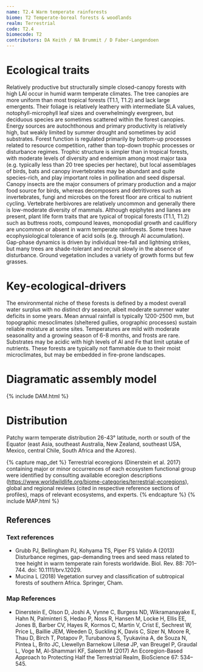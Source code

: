 ```yaml
---
name: T2.4 Warm temperate rainforests
biome: T2 Temperate-boreal forests & woodlands
realm: Terrestrial
code: T2.4
biomecode: T2
contributors: DA Keith / NA Brummit / D Faber-Langendoen
---
```


# Ecological traits

 Relatively productive but structurally simple closed-canopy forests with high LAI occur in humid warm temperate climates. The tree canopies are more uniform than most tropical forests (T1.1, T1.2) and lack large emergents. Their foliage is relatively leathery with intermediate SLA values, notophyll-microphyll leaf sizes and overwhelmingly evergreen, but deciduous species are sometimes scattered within the forest canopies. Energy sources are autochthonous and primary productivity is relatively high, but weakly limited by summer drought and sometimes by acid substrates. Forest function is regulated primarily by bottom-up processes related to resource competition, rather than top-down trophic processes or disturbance regimes. Trophic structure is simpler than in tropical forests, with moderate levels of diversity and endemism among most major taxa (e.g. typically less than 20 tree species per hectare), but local assemblages of birds, bats and canopy invertebrates may be abundant and quite species-rich, and play important roles in pollination and seed dispersal. Canopy insects are the major consumers of primary production and a major food source for birds, whereas decomposers and detritivores such as invertebrates, fungi and microbes on the forest floor are critical to nutrient cycling. Vertebrate herbivores are relatively uncommon and generally there is low-moderate diversity of mammals. Although epiphytes and lianes are present, plant life form traits that are typical of tropical forests (T1.1, T1.2) such as buttress roots, compound leaves, monopodial growth and cauliflory are uncommon or absent in warm temperate rainforests. Some trees have ecophysiological tolerance of acid soils (e.g. through Al accumulation). Gap-phase dynamics is driven by individual tree-fall and lightning strikes, but many trees are shade-tolerant and recruit slowly in the absence of disturbance. Ground vegetation includes a variety of growth forms but few grasses.

# Key-ecological-drivers

The environmental niche of these forests is defined by a modest overall water surplus with no distinct dry season, albeit moderate summer water deficits in some years. Mean annual rainfall is typically 1200-2500 mm, but topographic mesoclimates (sheltered gullies, orographic processes) sustain reliable moisture at some sites. Temperatures are mild with moderate seasonality and a growing season of 6-8 months, and frosts are rare. Substrates may be acidic with high levels of Al and Fe that limit uptake of nutrients. These forests are typically not flammable due to their moist microclimates, but may be embedded in fire-prone landscapes.

# Diagramatic assembly model

{% include DAM.html %}

# Distribution

Patchy warm temperate distribution 26-43° latitude, north or south of the Equator (east Asia, southeast Australia, New Zealand, southeast USA, Mexico, central Chile, South Africa and the Azores).

{% capture map_det %} Terrestrial ecoregions (Dinerstein et al. 2017) containing major or minor occurrences of each ecosystem functional group were identified by consulting available ecoregion descriptions (https://www.worldwildlife.org/biome-categories/terrestrial-ecoregions), global and regional reviews (cited in respective reference sections of profiles), maps of relevant ecosystems, and experts. {% endcapture %}
{% include MAP.html %}

## References

### Text references

* Grubb PJ, Bellingham PJ, Kohyama TS, Piper FS Valido A (2013) Disturbance regimes, gap-demanding trees and seed mass related to tree height in warm temperate rain forests worldwide. Biol. Rev. 88: 701–744. doi: 10.1111/brv.12029.
* Mucina L (2018) Vegetation survey and classification of subtropical forests of southern Africa. Springer, Cham.

### Map References

* Dinerstein E, Olson D, Joshi A, Vynne C, Burgess ND, Wikramanayake E, Hahn N, Palminteri S, Hedao P, Noss R, Hansen M, Locke H, Ellis EE, Jones B, Barber CV, Hayes R, Kormos C, Martin V, Crist E, Sechrest W, Price L, Baillie JEM, Weeden D, Suckling K, Davis C, Sizer N, Moore R, Thau D, Birch T, Potapov P, Turubanova S, Tyukavina A, de Souza N, Pintea L, Brito JC, Llewellyn Barnekow Lillesø JP, van Breugel P, Graudal L, Voge M, Al-Shammari KF, Saleem M (2017) An Ecoregion-Based Approach to Protecting Half the Terrestrial Realm, BioScience 67: 534–545.
